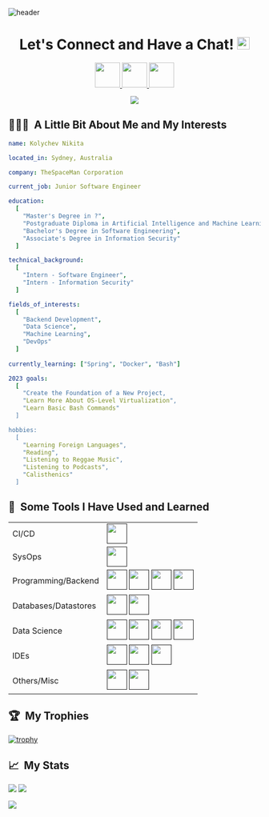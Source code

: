 ![header](https://capsule-render.vercel.app/api?type=waving&color=gradient&height=300&section=header&text=Hey%20there!&fontSize=90)

<h1 align="center">
  Let's Connect and Have a Chat!
  <img src="https://cdn3.iconfinder.com/data/icons/linecons-free-vector-icons-pack/32/bubble-512.png" height="25" width="25">
</h1>

<p align="center">
<a href="https://www.instagram.com/nikitakolychev/">
  <img src="https://user-images.githubusercontent.com/46517096/166974368-9798f39f-1f46-499c-b14e-81f0a3f83a06.png" height="50"/>
</a>
<a href="https://twitter.com/NikitaKolychev">
  <img src="https://cdn2.iconfinder.com/data/icons/social-media-2285/512/1_Twitter3_colored_svg-512.png" height="50"/>
</a>
<a href="https://www.facebook.com/nikita.kolychev.5/">
  <img src="https://cdn1.iconfinder.com/data/icons/social-media-2285/512/Colored_Facebook3_svg-512.png" height="50"/>
</a>
</p>

<p align="center">
  <img src="https://media4.giphy.com/media/Vd3MpH44gKBT2O5YGb/giphy.gif?cid=ecf05e47stk0pymnawk4vmhjj1zt21shigelq4mhvpf4gcmo&ep=v1_gifs_search&rid=giphy.gif&ct=g"/>
</p>

<h2>👨🏻‍💻 &nbsp;A Little Bit About Me and My Interests</h2>

```yaml
name: Kolychev Nikita

located_in: Sydney, Australia

company: TheSpaceMan Corporation

current_job: Junior Software Engineer

education:
  [
    "Master's Degree in ?",
    "Postgraduate Diploma in Artificial Intelligence and Machine Learning",
    "Bachelor's Degree in Software Engineering",
    "Associate's Degree in Information Security"
  ]

technical_background:
  [
    "Intern - Software Engineer",
    "Intern - Information Security"
  ]

fields_of_interests:
  [
    "Backend Development",
    "Data Science",
    "Machine Learning",
    "DevOps"
  ]
 
currently_learning: ["Spring", "Docker", "Bash"]

2023 goals:
  [
    "Create the Foundation of a New Project,
    "Learn More About OS-Level Virtualization",
    "Learn Basic Bash Commands"
  ]

hobbies:
  [
    "Learning Foreign Languages",
    "Reading",
    "Listening to Reggae Music",
    "Listening to Podcasts",
    "Calisthenics"
  ]
```

<h2>🚀 &nbsp;Some Tools I Have Used and Learned</h2>

<table>
   <tr>
     <td>CI/CD</td>
     <td>
       <a href=""><img src="https://cdn.jsdelivr.net/gh/devicons/devicon/icons/github/github-original.svg" width="40" height="40"/></a>
     </td>
  </tr>
  <tr>
    <td>SysOps</td>
    <td>
      <a href=""><img src="https://cdn.jsdelivr.net/gh/devicons/devicon/icons/docker/docker-original.svg" width="40" height="40"/></a>
    </td>
  </tr>
  <tr>
    <td>Programming/Backend</td>
    <td>
      <a href=""><img src="https://cdn.jsdelivr.net/gh/devicons/devicon/icons/java/java-original.svg" width="40" height="40"/></a>
      <a href=""><img src="https://cdn.jsdelivr.net/gh/devicons/devicon/icons/spring/spring-original.svg" width="40" height="40"/></a>
      <a href=""><img src="https://cdn.jsdelivr.net/gh/devicons/devicon/icons/python/python-original.svg" width="40" height="40"/></a>
      <a href=""><img src="https://cdn.jsdelivr.net/gh/devicons/devicon/icons/cplusplus/cplusplus-original.svg" width="40" height="40"/></a>
    </td>
  </tr>
  <tr>
    <td>Databases/Datastores</td>
    <td>
      <a href=""><img src="https://cdn.jsdelivr.net/gh/devicons/devicon/icons/postgresql/postgresql-original.svg" width="40" height="40"/></a>
      <a href=""><img src="https://cdn.jsdelivr.net/gh/devicons/devicon/icons/oracle/oracle-original.svg" width="40" height="40"/></a>
    </td>
  </tr>
<!--   <tr>
    <td>Testing</td>
    <td>
      <a href=""><img src="" width="40" height="40"/></a>
    </td>
  </tr> -->
    <tr>
    <td>Data Science</td>
    <td>
      <a href=""><img src="https://cdn.jsdelivr.net/gh/devicons/devicon/icons/jupyter/jupyter-original.svg" width="40" height="40"/></a>
      <a href=""><img src="https://cdn.jsdelivr.net/gh/devicons/devicon/icons/numpy/numpy-original.svg" width="40" height="40"/></a>
      <a href=""><img src="https://cdn.jsdelivr.net/gh/devicons/devicon/icons/pandas/pandas-original.svg" width="40" height="40"/></a>
      <a href=""><img src="https://cdn.jsdelivr.net/gh/devicons/devicon/icons/tensorflow/tensorflow-original.svg" width="40" height="40"/></a>
    </td>
  </tr>
    <tr>
    <td>IDEs</td>
    <td>
      <a href=""><img src="https://cdn.jsdelivr.net/gh/devicons/devicon/icons/intellij/intellij-original.svg" width="40" height="40"/></a>
      <a href=""><img src="https://cdn.jsdelivr.net/gh/devicons/devicon/icons/pycharm/pycharm-original.svg" width="40" height="40"/></a>
      <a href=""><img src="https://cdn.jsdelivr.net/gh/devicons/devicon/icons/vscode/vscode-original.svg" width="40" height="40"/></a>
    </td>
  </tr>
    <tr>
    <td>Others/Misc</td>
    <td>
      <a href=""><img src="https://cdn.jsdelivr.net/gh/devicons/devicon/icons/tomcat/tomcat-original.svg" width="40" height="40"/></a>
      <a href=""><img src="https://cdn.jsdelivr.net/gh/devicons/devicon/icons/git/git-original.svg" width="40" height="40"/></a>
    </td>
  </tr>
</table>

<h2>🏆 &nbsp;My Trophies</h2>

[![trophy](https://github-profile-trophy.vercel.app/?username=TheSpaceMan915&margin-w=15)](https://github.com/ryo-ma/github-profile-trophy)

<h2>📈 &nbsp;My Stats</h2>

<p>
  <img src="https://github-readme-streak-stats.herokuapp.com/?user=TheSpaceMan915"/>
  <img src="https://github-readme-stats.vercel.app/api/top-langs/?username=TheSpaceMan915&layout=compact&hide=jupyter%20notebook,html,css,c%23#"/>
</p>
<p>
  <img src="https://github-readme-stats.vercel.app/api?username=TheSpaceMan915&count_private=true&show_icons=true"/>
</p>

<!-- ### Hi there 👋

<a href=""><img src="" width="40" height="40"/></a>

                                        

# Let's connect and have a chat!![chat icon](https://cdn3.iconfinder.com/data/icons/linecons-free-vector-icons-pack/32/bubble-512.png)

### :fire: My Stats :
[![GitHub Streak](http://github-readme-streak-stats.herokuapp.com?user=TheSpaceMan915&theme=dark&background=000000)](https://git.io/streak-stats)<br>
[![Top Langs](https://github-readme-stats.vercel.app/api/top-langs/?username=TheSpaceMan915&layout=compact&theme=vision-friendly-dark)](https://github.com/anuraghazra/github-readme-stats)
-->

<!--
**TheSpaceMan915/TheSpaceMan915** is a ✨ _special_ ✨ repository because its `README.md` (this file) appears on your GitHub profile.

Here are some ideas to get you started:

- 🔭 I’m currently working on ...
- 🌱 I’m currently learning ...
- 👯 I’m looking to collaborate on ...
- 🤔 I’m looking for help with ...
- 💬 Ask me about ...
- 📫 How to reach me: ...
- 😄 Pronouns: ...
- ⚡ Fun fact: ...
-->
